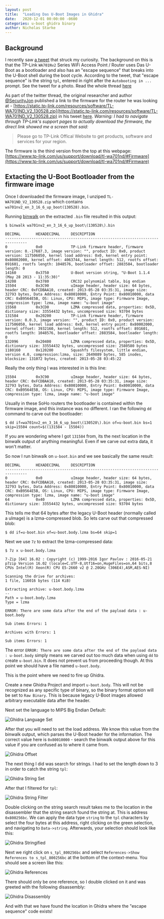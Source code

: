 ```yaml
---
layout: post
title:  "Loading Das U-Boot Images in Ghidra"
date:   2020-12-01 00:00:00 -0600
categories: u-boot ghidra binary
author: Nicholas Starke
---
```


## Background

I recently saw [a tweet](https://twitter.com/SecurityJon/status/1333806851067142144) that struck my curiosity.  The background on this is that the TP-Link `WA701Nv2` Series WiFi Access Point / Router uses Das U-Boot as a bootloader and also has an "escape sequence" that breaks into the U-Boot shell during the boot cycle.  According to the tweet, that "escape sequence" is the string `tpl`, entered in right after the `Autobooting in ...` prompt.  See the tweet for a photo.  Read the whole thread [here](https://twitter.com/SecurityJon/status/1333806750722560005)

As part of the twitter thread, the original researcher and author [@SecurityJon](https://twitter.com/securityjon) published a link to the firmware for the router he was looking at - [https://static.tp-link.com/resources/software/TL-WA701ND_V2_130528.zip](https://static.tp-link.com/resources/software/TL-WA701ND_V2_130528.zip) in his tweet [here](https://twitter.com/SecurityJon/status/1333830677062684674). _Warning: I had to navigate through TP-Link's support pages to actually download the firmware, the direct link showed me a screen that said:_

>Please go to TP-Link Offical Website to get products, software and services for your region.

The firmware is the third version from the top at this webpage: [https://www.tp-link.com/us/support/download/tl-wa701nd/#Firmware](https://www.tp-link.com/us/support/download/tl-wa701nd/#Firmware)

## Extacting the U-Boot Bootloader from the firmware image

Once I downloaded the firmware image, I unziped `TL-WA701ND_V2_130528.zip` which contains `wa701nv2_en_3_16_6_up_boot(130528).bin`.

Running [binwalk](https://github.com/refirmlabs/binwalk) on the extracted `.bin` file resulted in this output:

```
$ binwalk wa701nv2_en_3_16_6_up_boot\(130528\).bin 

DECIMAL       HEXADECIMAL     DESCRIPTION
--------------------------------------------------------------------------------
0             0x0             TP-Link firmware header, firmware version: 0.-17687.3, image version: "", product ID: 0x0, product version: 117506050, kernel load address: 0x0, kernel entry point: 0x80002000, kernel offset: 4063744, kernel length: 512, rootfs offset: 891601, rootfs length: 1048576, bootloader offset: 2883584, bootloader length: 0
14160         0x3750          U-Boot version string, "U-Boot 1.1.4 (May 28 2013 - 11:35:30)"
14208         0x3780          CRC32 polynomial table, big endian
15504         0x3C90          uImage header, header size: 64 bytes, header CRC: 0xFCDBAA10, created: 2013-05-28 03:35:31, image size: 32793 bytes, Data Address: 0x80010000, Entry Point: 0x80010000, data CRC: 0xB9564E5B, OS: Linux, CPU: MIPS, image type: Firmware Image, compression type: lzma, image name: "u-boot image"
15568         0x3CD0          LZMA compressed data, properties: 0x5D, dictionary size: 33554432 bytes, uncompressed size: 93704 bytes
131584        0x20200         TP-Link firmware header, firmware version: 0.0.3, image version: "", product ID: 0x0, product version: 117506050, kernel load address: 0x0, kernel entry point: 0x80002000, kernel offset: 3932160, kernel length: 512, rootfs offset: 891601, rootfs length: 1048576, bootloader offset: 2883584, bootloader length: 0
132096        0x20400         LZMA compressed data, properties: 0x5D, dictionary size: 33554432 bytes, uncompressed size: 2580580 bytes
1180160       0x120200        Squashfs filesystem, little endian, version 4.0, compression:lzma, size: 2649889 bytes, 585 inodes, blocksize: 131072 bytes, created: 2013-05-28 03:45:22
```

Really the only thing I was interested in is this line:
```
15504         0x3C90          uImage header, header size: 64 bytes, header CRC: 0xFCDBAA10, created: 2013-05-28 03:35:31, image size: 32793 bytes, Data Address: 0x80010000, Entry Point: 0x80010000, data CRC: 0xB9564E5B, OS: Linux, CPU: MIPS, image type: Firmware Image, compression type: lzma, image name: "u-boot image"
```

Usually in these SoHo routers the bootloader is contained within the firmware image, and this instance was no different.  I ran the following `dd` command to carve out the bootloader:

```
$ dd if=wa701nv2_en_3_16_6_up_boot\(130528\).bin of=u-boot.bin bs=1 skip=15504 count=$((131584 - 15504))
```

If you are wondering where I got `131584` from, its the next location in the binwalk output of anything meaningful. Even if we carve out extra data, it won't matter.

So now I run binwalk on `u-boot.bin` and we see basically the same result:

```
DECIMAL       HEXADECIMAL     DESCRIPTION
--------------------------------------------------------------------------------
0             0x0             uImage header, header size: 64 bytes, header CRC: 0xFCDBAA10, created: 2013-05-28 03:35:31, image size: 32793 bytes, Data Address: 0x80010000, Entry Point: 0x80010000, data CRC: 0xB9564E5B, OS: Linux, CPU: MIPS, image type: Firmware Image, compression type: lzma, image name: "u-boot image"
64            0x40            LZMA compressed data, properties: 0x5D, dictionary size: 33554432 bytes, uncompressed size: 93704 bytes
```

This tells me that 64 bytes after the legacy U-Boot header (normally called a uImage) is a lzma-compressed blob.  So lets carve out that compressed blob:

```
$ dd if=u-boot.bin of=u-boot.body.lzma bs=64 skip=1
```

Next we use `7z` to extract the lzma-compressed data:
```
$ 7z x u-boot.body.lzma 

7-Zip [64] 16.02 : Copyright (c) 1999-2016 Igor Pavlov : 2016-05-21
p7zip Version 16.02 (locale=C.UTF-8,Utf16=on,HugeFiles=on,64 bits,8 CPUs Intel(R) Xeon(R) CPU E5-2660 v2 @ 2.20GHz (306E4),ASM,AES-NI)

Scanning the drive for archives:
1 file, 116016 bytes (114 KiB)

Extracting archive: u-boot.body.lzma
--
Path = u-boot.body.lzma
Type = lzma

ERROR: There are some data after the end of the payload data : u-boot.body

Sub items Errors: 1

Archives with Errors: 1

Sub items Errors: 1
```

The error `ERROR: There are some data after the end of the payload data : u-boot.body` simply means we carved out too much data when using `dd` to create `u-boot.bin`.  It does not prevent us from proceeding though.  At this point we should have a file named `u-boot.body`.

This is the point where we need to fire up Ghidra.

Create a new Ghidra Project and import `u-boot.body`.  This will not be recognized as any specific type of binary, so the binary format option will be set to `Raw Binary`. This is because legacy U-Boot images allowed arbitrary executable data after the header.

Next set the language to MIPS Big Endian Default:

![Ghidra Language Set](images/0040/0040-ghidra-language-select.png "Ghidra Language Set")

After that you will need to set the load address. We know this value from the binwalk output, which parses the U-Boot header for the information.  The correct value here is `0x80010000` - search the binwalk output above for this value if you are confused as to where it came from.

![Ghidra Offset](images/0040/0040-ghidra-offset.png "Ghidra Offset")

The next thing I did was search for strings.  I had to set the length down to 3 in order to catch the string `tpl`:

![Ghidra String Set](images/0040/0040-ghidra-string-set.png "Ghidra String Set")

After that I filtered for `tpl`:

![Ghidra String Filter](images/0040/0040-string-search-result.png "Ghidra Image Filter")

Double clicking on the string search result takes me to the location in the disassembler that the string search found the string at.  This is address `0x800256bc`.  We can apply the data type `string` to the `tpl` characters by select the four bytes at this address, right clicking on the green selection, and navigating to `Data->string`.  Afterwards, your selection should look like this:

![Ghidra Stringified](images/0040/0040-ghidra-address-stringified.png "Ghidra Address Stringifed")

Next we right click on `s_tpl_800256bc` and select `References->Show References to s_tpl_800256bc` at the bottom of the context-menu. You should see a screen like this:

![Ghidra References](images/0040/0040-ghidra-references.png "Ghidra References")

There should only be one reference, so I double clicked on it and was greeted with the following disassembly:

![Ghidra Disassembly](images/0040/0040-ghidra-disassembly.png "Ghidra Disassembly")

And with that we have found the location in Ghidra where the "escape sequence" code exists!